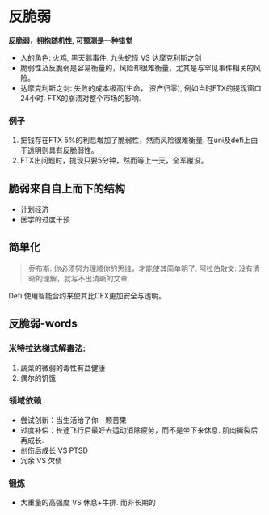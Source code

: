 # 反脆弱

**反脆弱，拥抱随机性, 可预测是一种错觉**

- 人的角色: 火鸡, 黑天鹅事件, 九头蛇怪 VS 达摩克利斯之剑
- 脆弱性及反脆弱是容易衡量的，风险却很难衡量，尤其是与罕见事件相关的风险。
- 达摩克利斯之剑: 失败的成本极高(生命， 资产归零), 例如当时FTX的提现窗口24小时. FTX的崩溃对整个市场的影响.

### 例子
1. 把钱存在FTX 5%的利息增加了脆弱性，然而风险很难衡量. 在uni及defi上由于透明则具有反脆弱性。
2. FTX出问题时，提现只要5分钟，然而等上一天，全军覆没。
## 脆弱来自自上而下的结构
- 计划经济
- 医学的过度干预

## 简单化
> 乔布斯: 你必须努力理顺你的思维，才能使其简单明了.
> 阿拉伯散文: 没有清晰的理解，就写不出清晰的文章.

Defi 使用智能合约来使其比CEX更加安全与透明。

## 反脆弱-words

### 米特拉达梯式解毒法:
1. 蔬菜的微弱的毒性有益健康
2. 偶尔的饥饿

### 领域依赖
- 尝试创新：当生活给了你一颗苦果
- 过度补偿：长途飞行后最好去运动消除疲劳，而不是坐下来休息. 肌肉撕裂后再成长.
- 创伤后成长 VS PTSD
- 冗余 VS 欠债

### 锻炼
- 大重量的高强度 VS 休息+牛排. 而非长期的
